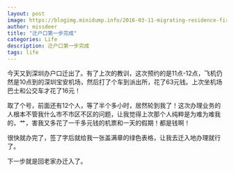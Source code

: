 ```yaml
---
layout: post
image: https://blogimg.minidump.info/2016-03-11-migrating-residence-first-step-completed.md
author: missdeer
title: "迁户口第一步完成"
categories: Life
description: 迁户口第一步完成
tags: life
---
```

今天又到深圳办户口迁出了。有了上次的教训，这次预约的是11点-12点，飞机仍然是10点到的深圳宝安机场，然后打了个车到派出所，花了63元钱。上次坐机场巴士和公交车才花了16元！

取了个号，前面还有12个人，等了半个多小时，居然轮到我了！这次办理业务的人根本不管我什么市不市区不区的问题，让我觉得上次那个人纯粹是为难为难我的，艹，害我又多花了一千多元钱的机票和一天的假期！都是钱啊！

很快就办完了，签了字后就给我一张盖满章的绿色表格，让我去迁入地办理就行了。

下一步就是回老家办迁入了。
